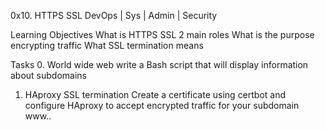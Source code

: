 0x10. HTTPS SSL
DevOps | Sys | Admin | Security

Learning Objectives
    What is HTTPS SSL 2 main roles
    What is the purpose encrypting traffic
    What SSL termination means

Tasks
0. World wide web
write a Bash script that will display information about subdomains

1. HAproxy SSL termination
Create a certificate using certbot and configure HAproxy to accept encrypted traffic for your subdomain www..

